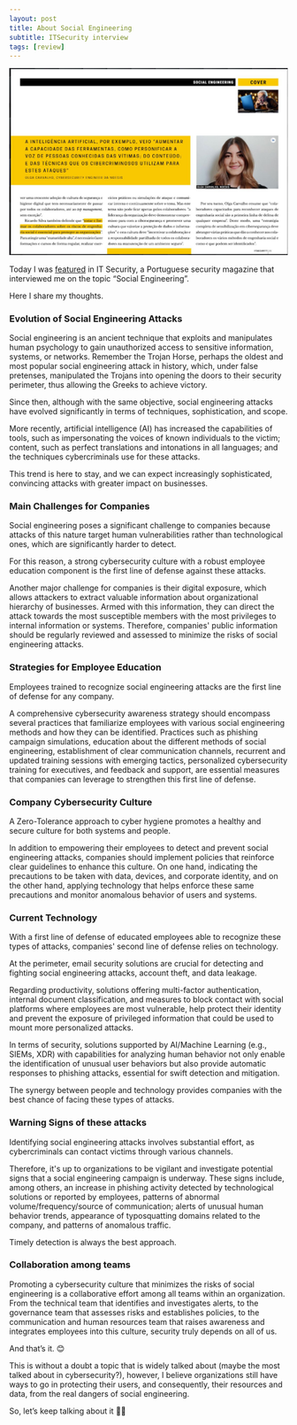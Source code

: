 ```yaml
---
layout: post
title: About Social Engineering
subtitle: ITSecurity interview
tags: [review]
---
```


![](/assets/img/itsecurity.jpg) 

Today I was [featured](https://www.itsecurity.pt/edicoes/it-security-n17-abril-2024) in IT Security, a Portuguese security magazine that interviewed me on the topic “Social Engineering”.

  
Here I share my thoughts.


### Evolution of Social Engineering Attacks

Social engineering is an ancient technique that exploits and manipulates human psychology to gain unauthorized access to sensitive information, systems, or networks. Remember the Trojan Horse, perhaps the oldest and most popular social engineering attack in history, which, under false pretenses, manipulated the Trojans into opening the doors to their security perimeter, thus allowing the Greeks to achieve victory.

Since then, although with the same objective, social engineering attacks have evolved significantly in terms of techniques, sophistication, and scope.

More recently, artificial intelligence (AI) has increased the capabilities of tools, such as impersonating the voices of known individuals to the victim; content, such as perfect translations and intonations in all languages; and the techniques cybercriminals use for these attacks.

This trend is here to stay, and we can expect increasingly sophisticated, convincing attacks with greater impact on businesses.

  

### Main Challenges for Companies

Social engineering poses a significant challenge to companies because attacks of this nature target human vulnerabilities rather than technological ones, which are significantly harder to detect.

For this reason, a strong cybersecurity culture with a robust employee education component is the first line of defense against these attacks.

Another major challenge for companies is their digital exposure, which allows attackers to extract valuable information about organizational hierarchy of businesses. Armed with this information, they can direct the attack towards the most susceptible members with the most privileges to internal information or systems. Therefore, companies' public information should be regularly reviewed and assessed to minimize the risks of social engineering attacks.

  

### Strategies for Employee Education

Employees trained to recognize social engineering attacks are the first line of defense for any company.

A comprehensive cybersecurity awareness strategy should encompass several practices that familiarize employees with various social engineering methods and how they can be identified. Practices such as phishing campaign simulations, education about the different methods of social engineering, establishment of clear communication channels, recurrent and updated training sessions with emerging tactics, personalized cybersecurity training for executives, and feedback and support, are essential measures that companies can leverage to strengthen this first line of defense.  

  

### Company Cybersecurity Culture

A Zero-Tolerance approach to cyber hygiene promotes a healthy and secure culture for both systems and people.

In addition to empowering their employees to detect and prevent social engineering attacks, companies should implement policies that reinforce clear guidelines to enhance this culture. On one hand, indicating the precautions to be taken with data, devices, and corporate identity, and on the other hand, applying technology that helps enforce these same precautions and monitor anomalous behavior of users and systems.  

  

### Current Technology

With a first line of defense of educated employees able to recognize these types of attacks, companies' second line of defense relies on technology.

At the perimeter, email security solutions are crucial for detecting and fighting social engineering attacks, account theft, and data leakage.

Regarding productivity, solutions offering multi-factor authentication, internal document classification, and measures to block contact with social platforms where employees are most vulnerable, help protect their identity and prevent the exposure of privileged information that could be used to mount more personalized attacks.

In terms of security, solutions supported by AI/Machine Learning (e.g., SIEMs, XDR) with capabilities for analyzing human behavior not only enable the identification of unusual user behaviors but also provide automatic responses to phishing attacks, essential for swift detection and mitigation.

The synergy between people and technology provides companies with the best chance of facing these types of attacks.

  

### Warning Signs of these attacks

Identifying social engineering attacks involves substantial effort, as cybercriminals can contact victims through various channels.

Therefore, it's up to organizations to be vigilant and investigate potential signs that a social engineering campaign is underway. These signs include, among others, an increase in phishing activity detected by technological solutions or reported by employees, patterns of abnormal volume/frequency/source of communication; alerts of unusual human behavior trends, appearance of typosquatting domains related to the company, and patterns of anomalous traffic.

Timely detection is always the best approach.


### Collaboration among teams

Promoting a cybersecurity culture that minimizes the risks of social engineering is a collaborative effort among all teams within an organization. From the technical team that identifies and investigates alerts, to the governance team that assesses risks and establishes policies, to the communication and human resources team that raises awareness and integrates employees into this culture, security truly depends on all of us.

  

And that’s it. 😊

This is without a doubt a topic that is widely talked about (maybe the most talked about in cybersecurity?), however, I believe organizations still have ways to go in protecting their users, and consequently, their resources and data, from the real dangers of social engineering.

So, let’s keep talking about it 🕵️‍♀️